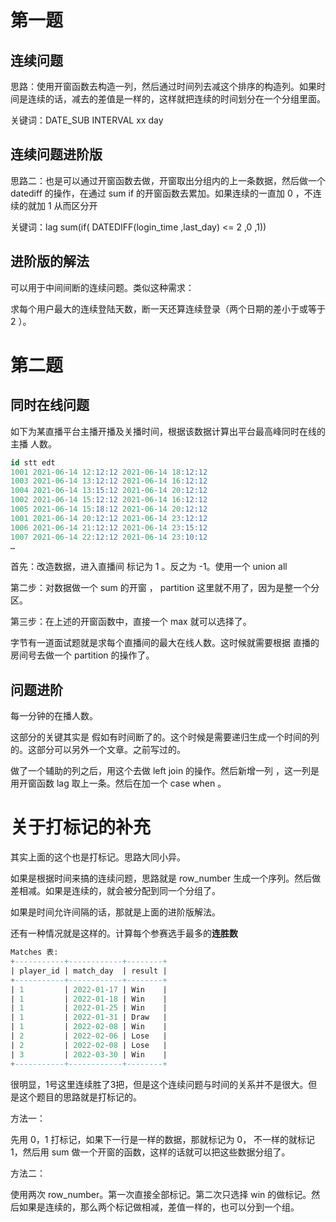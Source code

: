 # 第一题

## 连续问题

思路：使用开窗函数去构造一列，然后通过时间列去减这个排序的构造列。如果时间是连续的话，减去的差值是一样的，这样就把连续的时间划分在一个分组里面。

关键词：DATE_SUB     INTERVAL xx day

## 连续问题进阶版

思路二：也是可以通过开窗函数去做，开窗取出分组内的上一条数据，然后做一个 datediff 的操作，在通过 sum if 的开窗函数去累加。如果连续的一直加 0  ，不连续的就加 1 从而区分开

关键词：lag    sum(if( DATEDIFF(login_time ,last_day) <= 2 ,0 ,1))

## 进阶版的解法

可以用于中间间断的连续问题。类似这种需求：

求每个用户最大的连续登陆天数，断一天还算连续登录（两个日期的差小于或等于 2 ）。

# 第二题

## 同时在线问题

如下为某直播平台主播开播及关播时间，根据该数据计算出平台最高峰同时在线的主播 人数。

```sql
id stt edt
1001 2021-06-14 12:12:12 2021-06-14 18:12:12
1003 2021-06-14 13:12:12 2021-06-14 16:12:12
1004 2021-06-14 13:15:12 2021-06-14 20:12:12
1002 2021-06-14 15:12:12 2021-06-14 16:12:12
1005 2021-06-14 15:18:12 2021-06-14 20:12:12
1001 2021-06-14 20:12:12 2021-06-14 23:12:12
1006 2021-06-14 21:12:12 2021-06-14 23:15:12
1007 2021-06-14 22:12:12 2021-06-14 23:10:12
… 
```

首先：改造数据，进入直播间 标记为  1 。反之为 -1。使用一个 union all

第二步：对数据做一个 sum 的开窗  ， partition 这里就不用了，因为是整一个分区。

第三步：在上述的开窗函数中，直接一个 max 就可以选择了。

字节有一道面试题就是求每个直播间的最大在线人数。这时候就需要根据 直播的房间号去做一个 partition 的操作了。

## 问题进阶

每一分钟的在播人数。

这部分的关键其实是 假如有时间断了的。这个时候是需要递归生成一个时间的列的。这部分可以另外一个文章。之前写过的。

做了一个辅助的列之后，用这个去做 left join 的操作。然后新增一列 ，这一列是用开窗函数 lag 取上一条。然后在加一个 case when 。

# 关于打标记的补充

其实上面的这个也是打标记。思路大同小异。

如果是根据时间来搞的连续问题，思路就是 row_number 生成一个序列。然后做差相减。如果是连续的，就会被分配到同一个分组了。

如果是时间允许间隔的话，那就是上面的进阶版解法。

还有一种情况就是这样的。计算每个参赛选手最多的**连胜数**

```sql
Matches 表:
+-----------+------------+--------+
| player_id | match_day  | result |
+-----------+------------+--------+
| 1         | 2022-01-17 | Win    |
| 1         | 2022-01-18 | Win    |
| 1         | 2022-01-25 | Win    |
| 1         | 2022-01-31 | Draw   |
| 1         | 2022-02-08 | Win    |
| 2         | 2022-02-06 | Lose   |
| 2         | 2022-02-08 | Lose   |
| 3         | 2022-03-30 | Win    |
+-----------+------------+--------+
```

很明显，1号这里连续胜了3把，但是这个连续问题与时间的关系并不是很大。但是这个题目的思路就是打标记的。

方法一：

先用 0，1 打标记，如果下一行是一样的数据，那就标记为 0， 不一样的就标记 1，然后用 sum 做一个开窗的函数，这样的话就可以把这些数据分组了。

方法二：

使用两次 row_number。第一次直接全部标记。第二次只选择 win 的做标记。然后如果是连续的，那么两个标记做相减，差值一样的，也可以分到一个组。
